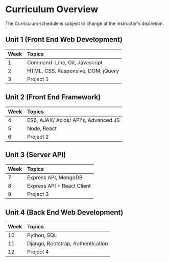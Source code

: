# Curriculum Overview

The Curriculum schedule is subject to change at the instructor's discretion.

## Unit 1 \(Front End Web Development\)

| Week | Topics |
| :--- | :--- |
| 1 | Command-Line, Git, Javascript |
| 2 | HTML, CSS, Responsive, DOM, jQuery |
| 3 | Project 1 |

## Unit 2 \(Front End Framework\)

| Week | Topics |
| :--- | :--- |
| 4 | ES6, AJAX/ Axios/ API's, Advanced JS |
| 5 | Node, React |
| 6 | Project 2 |

## Unit 3 \(Server API\)

| Week | Topics |
| :--- | :--- |
| 7 | Express API, MongoDB |
| 8 | Express API + React Client |
| 9 | Project 3 |

## Unit 4 \(Back End Web Development\)

| Week | Topics |
| :--- | :--- |
| 10 | Python, SQL |
| 11 | Django, Bootstrap, Authentication |
| 12 | Project 4 |

